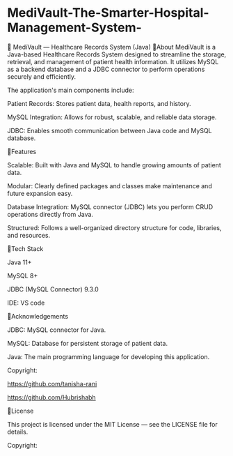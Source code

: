 # MediVault-The-Smarter-Hospital-Management-System-
🏥 MediVault — Healthcare Records System (Java)
🔹About
MediVault is a Java-based Healthcare Records System designed to streamline the storage, retrieval, and management of patient health information.
It utilizes MySQL as a backend database and a JDBC connector to perform operations securely and efficiently.

The application's main components include:

Patient Records: Stores patient data, health reports, and history.

MySQL Integration: Allows for robust, scalable, and reliable data storage.

JDBC: Enables smooth communication between Java code and MySQL database.


🔹Features

Scalable: Built with Java and MySQL to handle growing amounts of patient data.

Modular: Clearly defined packages and classes make maintenance and future expansion easy.

Database Integration: MySQL connector (JDBC) lets you perform CRUD operations directly from Java.

Structured: Follows a well-organized directory structure for code, libraries, and resources.


🔹Tech Stack

Java 11+

MySQL 8+

JDBC (MySQL Connector) 9.3.0

IDE: VS code


🔹Acknowledgements

JDBC: MySQL connector for Java.

MySQL: Database for persistent storage of patient data.

Java: The main programming language for developing this application.

Copyright:

https://github.com/tanisha-rani

https://github.com/Hubrishabh


🔹License

This project is licensed under the MIT License — see the LICENSE file for details.

Copyright: 

